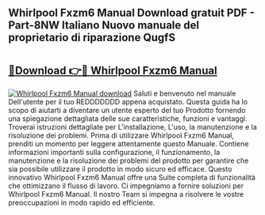 ## Whirlpool Fxzm6 Manual Download gratuit PDF - Part-8NW Italiano Nuovo manuale del proprietario di riparazione QugfS

# <h2><a href="http://dfe4gjt.blite.top/?on=Whirlpool+Fxzm6+Manual">🔗Download 👉🔴 Whirlpool Fxzm6 Manual</a></h2>

[![Whirlpool Fxzm6 Manual download](https://i.imgur.com/lujVjoI.png)](http://dfe4gjt.blite.top/?on=Whirlpool+Fxzm6+Manual)
Saluti e benvenuto nel manuale Dell'utente per il tuo REDDDDDDD appena acquistato. Questa guida ha lo scopo di aiutarti a diventare un utente esperto del tuo Prodotto fornendo una spiegazione dettagliata delle sue caratteristiche, funzioni e vantaggi. Troverai istruzioni dettagliate per L'installazione, L'uso, la manutenzione e la risoluzione dei problemi. Prima di utilizzare Whirlpool Fxzm6 Manual, prenditi un momento per leggere attentamente questo Manuale. Contiene informazioni importanti sulla configurazione, il funzionamento, la manutenzione e la risoluzione dei problemi del prodotto per garantire che sia possibile utilizzare il prodotto in modo sicuro ed efficace. Questo innovativo Whirlpool Fxzm6 Manual offre una Suite completa di funzionalità che ottimizzano il flusso di lavoro. Ci impegniamo a fornire soluzioni per Whirlpool Fxzm6 Manual. Il nostro Team si impegna a risolvere le vostre preoccupazioni in modo rapido ed efficiente.
